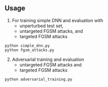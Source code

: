 ## Usage 

1) For training simple DNN and evaluation with
   - unperturbed test set,
   - untargeted FGSM attacks, and
   - targeted FGSM attacks 
```
python simple_dnn.py
python fgsm_attacks.py
```

2) Adversarial training and evaluation
   - untargeted FGSM attacks and
   - targeted FGSM attacks
```
python adversarial_training.py
```
